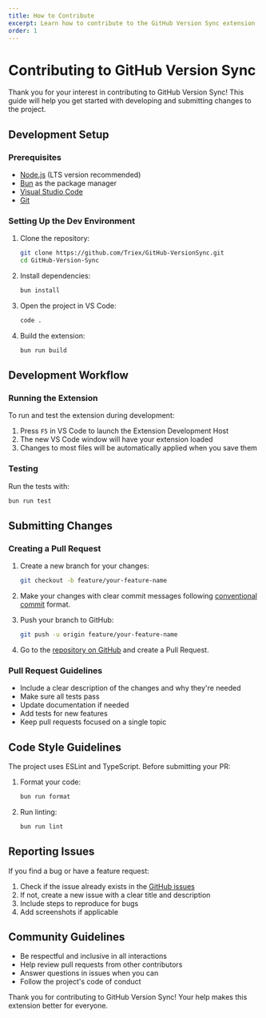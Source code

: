 ```yaml
---
title: How to Contribute
excerpt: Learn how to contribute to the GitHub Version Sync extension
order: 1
---
```


# Contributing to GitHub Version Sync

Thank you for your interest in contributing to GitHub Version Sync! This guide will help you get started with developing and submitting changes to the project.

## Development Setup

### Prerequisites

- [Node.js](https://nodejs.org/) (LTS version recommended)
- [Bun](https://bun.sh/) as the package manager
- [Visual Studio Code](https://code.visualstudio.com/)
- [Git](https://git-scm.com/)

### Setting Up the Dev Environment

1. Clone the repository:
   ```bash
   git clone https://github.com/Triex/GitHub-VersionSync.git
   cd GitHub-Version-Sync
   ```

2. Install dependencies:
   ```bash
   bun install
   ```

3. Open the project in VS Code:
   ```bash
   code .
   ```

4. Build the extension:
   ```bash
   bun run build
   ```

## Development Workflow

### Running the Extension

To run and test the extension during development:

1. Press `F5` in VS Code to launch the Extension Development Host
2. The new VS Code window will have your extension loaded
3. Changes to most files will be automatically applied when you save them

### Testing

Run the tests with:

```bash
bun run test
```

## Submitting Changes

### Creating a Pull Request

1. Create a new branch for your changes:
   ```bash
   git checkout -b feature/your-feature-name
   ```

2. Make your changes with clear commit messages following [conventional commit](https://www.conventionalcommits.org/) format.

3. Push your branch to GitHub:
   ```bash
   git push -u origin feature/your-feature-name
   ```

4. Go to the [repository on GitHub](https://github.com/Triex/GitHub-VersionSync) and create a Pull Request.

### Pull Request Guidelines

- Include a clear description of the changes and why they're needed
- Make sure all tests pass
- Update documentation if needed
- Add tests for new features
- Keep pull requests focused on a single topic

## Code Style Guidelines

The project uses ESLint and TypeScript. Before submitting your PR:

1. Format your code:
   ```bash
   bun run format
   ```

2. Run linting:
   ```bash
   bun run lint
   ```

## Reporting Issues

If you find a bug or have a feature request:

1. Check if the issue already exists in the [GitHub issues](https://github.com/Triex/GitHub-VersionSync/issues)
2. If not, create a new issue with a clear title and description
3. Include steps to reproduce for bugs
4. Add screenshots if applicable

## Community Guidelines

- Be respectful and inclusive in all interactions
- Help review pull requests from other contributors
- Answer questions in issues when you can
- Follow the project's code of conduct

Thank you for contributing to GitHub Version Sync! Your help makes this extension better for everyone.
